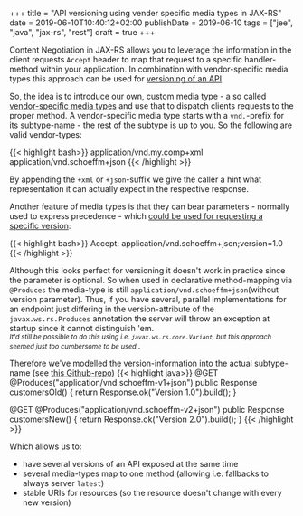 +++
title = "API versioning using vender specific media types in JAX-RS"
date = 2019-06-10T10:40:12+02:00
publishDate = 2019-06-10
tags = ["jee", "java", "jax-rs", "rest"]
draft = true
+++

Content Negotiation in JAX-RS allows you to leverage the information in the client requests `Accept` header to map that request to a specific handler-method within your application. In combination with vendor-specific media types this approach can be used for [versioning of an API][idea].
<!--more-->

So, the idea is to introduce our own, custom media type - a so called [vendor-specific media types][spec] and use that to dispatch clients requests to the proper method. 
A vendor-specific media type starts with a `vnd.`-prefix for its subtype-name - the rest of the subtype is up to you. So the following are valid vendor-types:

{{< highlight bash>}}
application/vnd.my.comp+xml
application/vnd.schoeffm+json
{{< /highlight >}}

By appending the `+xml` or `+json`-suffix we give the caller a hint what representation it can actually expect in the respective response.

Another feature of media types is that they can bear parameters - normally used to express precedence - which [could be used for requesting a specific version][version-as-param]:

{{< highlight bash>}}
Accept: application/vnd.schoeffm+json;version=1.0
{{< /highlight >}}

Although this looks perfect for versioning it doesn't work in practice since the parameter is optional. So when used in declarative method-mapping via `@Produces` the media-type is still `application/vnd.schoeffm+json`(without version parameter). Thus, if you have several, parallel implementations for an endpoint just differing in the version-attribute of the `javax.ws.rs.Produces` annotation the server will throw an exception at startup since it cannot distinguish 'em.<br/>_<small>It'd still be possible to do this using i.e. `javax.ws.rs.core.Variant`, but this approach seemed just too cumbersome to be used.</small>_.

Therefore we've modelled the version-information into the actual subtype-name (see [this Github-repo][repo])
{{< highlight java>}}
@GET
@Produces("application/vnd.schoeffm-v1+json")
public Response customersOld() { return Response.ok("Version 1.0").build(); }

@GET
@Produces("application/vnd.schoeffm-v2+json")
public Response customersNew() { return Response.ok("Version 2.0").build(); }
{{< /highlight >}}

Which allows us to:

- have several versions of an API exposed at the same time 
- several media-types map to one method (allowing i.e. fallbacks to always server `latest`)
- stable URIs for resources (so the resource doesn't change with every new version)



[spec]:https://tools.ietf.org/html/rfc4288#section-3.2
[idea]:http://blog.steveklabnik.com/posts/2011-07-03-nobody-understands-rest-or-http
[version-as-param]:http://www.informit.com/articles/article.aspx?p=1566460
[repo]:https://github.com/schoeffm/jax-rs-conneg
